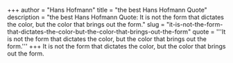 +++
author = "Hans Hofmann"
title = "the best Hans Hofmann Quote"
description = "the best Hans Hofmann Quote: It is not the form that dictates the color, but the color that brings out the form."
slug = "it-is-not-the-form-that-dictates-the-color-but-the-color-that-brings-out-the-form"
quote = '''It is not the form that dictates the color, but the color that brings out the form.'''
+++
It is not the form that dictates the color, but the color that brings out the form.
